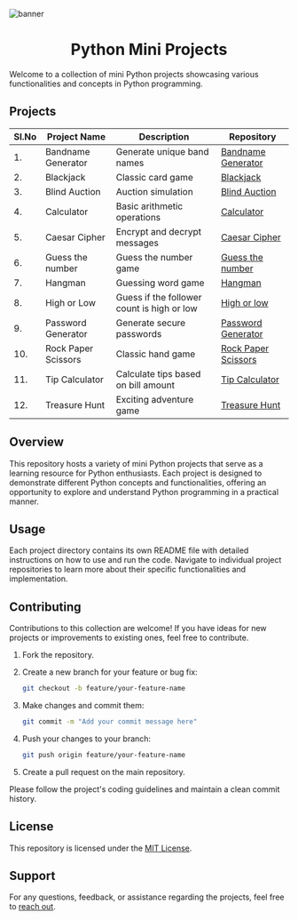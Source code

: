 ![banner](https://learn.temporal.io/assets/images/banner_python-0d345d125b6892840c54f7e1460c8a5a.png)

<h1 align="center">Python Mini Projects</h1>

Welcome to a collection of mini Python projects showcasing various functionalities and concepts in Python programming.

## Projects

| Sl.No | Project Name        | Description                                | Repository                                                                                             |
| ----- | ------------------- | ------------------------------------------ | ------------------------------------------------------------------------------------------------------ |
| 1.    | Bandname Generator  | Generate unique band names                 | [Bandname Generator](https://github.com/Rahmaaaan/mini_python_projects/tree/main/Bandname_Generator)   |
| 2.    | Blackjack           | Classic card game                          | [Blackjack](https://github.com/Rahmaaaan/mini_python_projects/tree/main/Blackjack)                     |
| 3.    | Blind Auction       | Auction simulation                         | [Blind Auction](https://github.com/Rahmaaaan/mini_python_projects/tree/main/Blind_Auction)             |
| 4.    | Calculator          | Basic arithmetic operations                | [Calculator](https://github.com/Rahmaaaan/mini_python_projects/tree/main/Calculator)                   |
| 5.    | Caesar Cipher       | Encrypt and decrypt messages               | [Caesar Cipher](https://github.com/Rahmaaaan/mini_python_projects/tree/main/Caesar_Cipher)             |
| 6.    | Guess the number    | Guess the number game                      | [Guess the number](https://github.com/Rahmaaaan/mini_python_projects/tree/main/Guess_the_no)           |
| 7.    | Hangman             | Guessing word game                         | [Hangman](https://github.com/Rahmaaaan/mini_python_projects/tree/main/High_or_Low)                     |
| 8.    | High or Low         | Guess if the follower count is high or low | [High or low](https://github.com/Rahmaaaan/mini_python_projects/tree/main/)                            |
| 9.    | Password Generator  | Generate secure passwords                  | [Password Generator](https://github.com/Rahmaaaan/mini_python_projects/tree/main/Password_Generator)   |
| 10.   | Rock Paper Scissors | Classic hand game                          | [Rock Paper Scissors](https://github.com/Rahmaaaan/mini_python_projects/tree/main/Rock_Paper_Scissors) |
| 11.   | Tip Calculator      | Calculate tips based on bill amount        | [Tip Calculator](https://github.com/Rahmaaaan/mini_python_projects/tree/main/Tip_Calculator)           |
| 12.   | Treasure Hunt       | Exciting adventure game                    | [Treasure Hunt](https://github.com/Rahmaaaan/mini_python_projects/tree/main/Treasure_Hunt)             |

## Overview

This repository hosts a variety of mini Python projects that serve as a learning resource for Python enthusiasts. Each project is designed to demonstrate different Python concepts and functionalities, offering an opportunity to explore and understand Python programming in a practical manner.

## Usage

Each project directory contains its own README file with detailed instructions on how to use and run the code. Navigate to individual project repositories to learn more about their specific functionalities and implementation.

## Contributing

Contributions to this collection are welcome! If you have ideas for new projects or improvements to existing ones, feel free to contribute.

1. Fork the repository.
2. Create a new branch for your feature or bug fix:

   ```bash
   git checkout -b feature/your-feature-name
   ```

3. Make changes and commit them:

   ```bash
   git commit -m "Add your commit message here"
   ```

4. Push your changes to your branch:

   ```bash
   git push origin feature/your-feature-name
   ```

5. Create a pull request on the main repository.

Please follow the project's coding guidelines and maintain a clean commit history.

## License

This repository is licensed under the [MIT License](LICENSE).

## Support

For any questions, feedback, or assistance regarding the projects, feel free to [reach out](mailto:therahman14@gmail.com).

